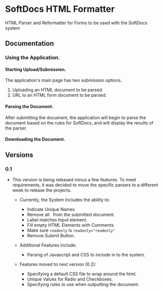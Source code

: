 # SoftDocs HTML Formatter

HTML Parser and Reformatter for Forms to be used with the SoftDocs system

## Documentation
### Using the Application.
#### Starting Upload/Submission.
The application's main page has two submission options. 
   1) Uploading an HTML document to be parsed.
   2) URL to an HTML form document to be parsed.

#### Parsing the Document.
After submitting the document, the application will begin to parse the document based on the rules for SoftDocs, and will display the results of the parser.

#### Downloading the Document.



## Versions
### 0.1
   * This version is being released minus a few features. To meet requirements, it was decided to move the specific parsers to a different week to release the projects.
      * Currently, the System Includes the ability to:
         * Indicate Unique Names
         * Remove all &nbsp; from the submitted document.
         * Label matches Input element.
         * Fill empty HTML Elements with Comments.
         * Make sure `readonly` is `readonly="readonly"`
         * Remove Submit Button.

      * Additional Features include:
         * Parsing of Javascript and CSS to include in to the system.

      * Features moved to next version (0.2):
         * Specifying a default CSS file to wrap around the html.
         * Unique Values for Radio and Checkboxes.
         * Specifying rules to use when outputting the document.
